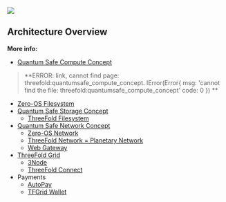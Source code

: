 ![](cloud__architecture_why_us.png  )

## Architecture Overview

**More info:**

- [Quantum Safe Compute Concept](threefold:quantumsafe_compute_concept)
> **ERROR: link, cannot find page: threefold:quantumsafe_compute_concept.
IError(Error{
    msg: 'cannot find the file: threefold:quantumsafe_compute_concept'
    code: 0
}) **<BR>


  - [Zero-OS Filesystem](threefold__zos_fs.md)
- [Quantum Safe Storage Concept](threefold__quantumsafe_storage_concept.md)
  - [ThreeFold Filesystem](threefold__threefold_fs.md)
- [Quantum Safe Network Concept](threefold__quantumsafe_network_concept.md)
  - [Zero-OS Network](sdk__capacity_network.md)
  - [ThreeFold Network = Planetary Network](threefold__threefold_network.md)
  - [Web Gateway](sdk__archi_webgateway.md)
- [ThreeFold Grid](threefold__threefold_grid)
  - [3Node](threefold__3node.md)
  - [ThreeFold Connect](threefold__tfconnect.md)
- Payments
  - [AutoPay](twin__autopay.md)
  - [TFGrid Wallet](cloud__cloud_wallet.md)

<!--- >> Coming soon: webgateway
> Coming soon: zos_network --->
